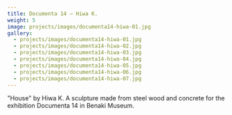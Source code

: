 ```yaml
---
title: Documenta 14 – Hiwa K.
weight: 5
image: projects/images/documenta14-hiwa-01.jpg
gallery:
  - projects/images/documenta14-hiwa-01.jpg
  - projects/images/documenta14-hiwa-02.jpg
  - projects/images/documenta14-hiwa-03.jpg
  - projects/images/documenta14-hiwa-04.jpg
  - projects/images/documenta14-hiwa-05.jpg
  - projects/images/documenta14-hiwa-06.jpg
  - projects/images/documenta14-hiwa-07.jpg
---
```

"House" by Hiwa K. A sculpture made from steel wood and concrete for the exhibition Documenta 14 in Benaki Museum.
